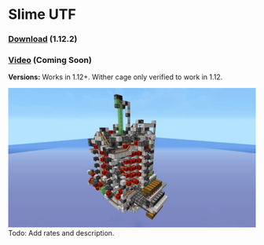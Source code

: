 # Slime UTF
### [Download](https://github.com/Pineapplecake/minecraft-files/raw/master/worlds/Slime_UTF/Slime_UTF.zip) (1.12.2)
### [Video](http://example.com/) (Coming Soon)
**Versions:** Works in 1.12+. Wither cage only verified to work in 1.12.

![Image of Slime UTF](https://github.com/Pineapplecake/minecraft-files/raw/master/worlds/Slime_UTF/Slime_UTF.png)
Todo: Add rates and description.
